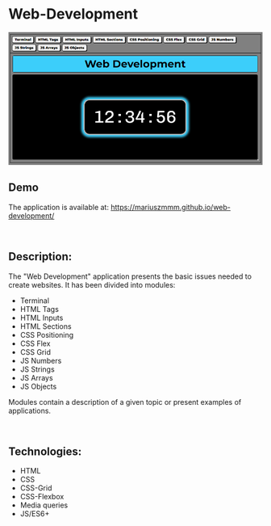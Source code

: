 # **Web-Development**

![Web-Development](/images/share.png)

## Demo
The application is available at: https://mariuszmmm.github.io/web-development/

<br>

## Description:
The "Web Development" application presents the basic issues needed to create websites.
It has been divided into modules:
- Terminal
- HTML Tags
- HTML Inputs
- HTML Sections
- CSS Positioning
- CSS Flex
- CSS Grid
- JS Numbers
- JS Strings
- JS Arrays
- JS Objects

Modules contain a description of a given topic or present examples of applications.

<br>

## Technologies:
- HTML
- CSS 
- CSS-Grid
- CSS-Flexbox
- Media queries
- JS/ES6+
